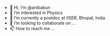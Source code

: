 - 👋 Hi, I’m @anibabun
- 👀 I’m interested in Physics
- 🌱 I’m currently a postdoc at IISER, Bhopal, India
- 💞️ I’m looking to collaborate on ...
- 📫 How to reach me ...

<!---
anibabun/anibabun is a ✨ special ✨ repository because its `README.md` (this file) appears on your GitHub profile.
You can click the Preview link to take a look at your changes.
--->
